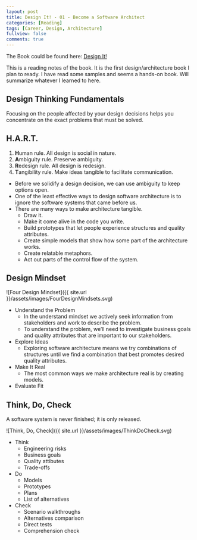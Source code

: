 ```yaml
---
layout: post
title: Design It! - 01 - Become a Software Architect
categories: [Reading]
tags: [Career, Design, Architecture]
fullview: false
comments: true
---
```


The Book could be found here: [Design It!](https://www.amazon.com/Design-Programmer-Architect-Pragmatic-Programmers/dp/1680502093/ref=sr_1_1?ie=UTF8&qid=1540791825&sr=8-1&keywords=design+it%21)

This is a reading notes of the book. It is the first design/architecture book I plan to ready. I have read some samples and seems a hands-on book. Will summarize whatever I learned to here.

## Design Thinking Fundamentals

Focusing on the people affected by your design decisions helps you concentrate on the exact problems that must be solved.

## H.A.R.T.

1. **H**uman rule. All design is social in nature.
2. **A**mbiguity rule. Preserve ambiguity.
3. **R**edesign rule. All design is redesign.
4. **T**angibility rule. Make ideas tangible to facilitate communication.

* Before we solidify a design decision, we can use ambiguity to keep options open.
* One of the least effective ways to design software architecture is to ignore the software systems that came before us.
* There are many ways to make architecture tangible. 
    * Draw it. 
    * Make it come alive in the code you write. 
    * Build prototypes that let people experience structures and quality attributes.
    * Create simple models that show how some part of the architecture works. 
    * Create relatable metaphors. 
    * Act out parts of the control flow of the system.

## Design Mindset

![Four Design Mindset]({{ site.url }}/assets/images/FourDesignMindsets.svg)

* Understand the Problem
    * In the understand mindset we actively seek information from stakeholders and work to describe the problem.
    * To understand the problem, we’ll need to investigate business goals and quality attributes that are important to our stakeholders.
* Explore Ideas
    * Exploring software architecture means we try combinations of structures until we find a combination that best promotes desired quality attributes.
* Make It Real
    * The most common ways we make architecture real is by creating models.
* Evaluate Fit

## Think, Do, Check

A software system is never finished; it is only released.

![Think, Do, Check]({{ site.url }}/assets/images/ThinkDoCheck.svg)

* Think
    * Engineering risks
    * Business goals
    * Quality attibutes
    * Trade-offs
* Do
    * Models
    * Prototypes
    * Plans
    * List of alternatives
* Check
    * Scenario walkthroughs
    * Alternatives comparison
    * Direct tests
    * Comprehension check




